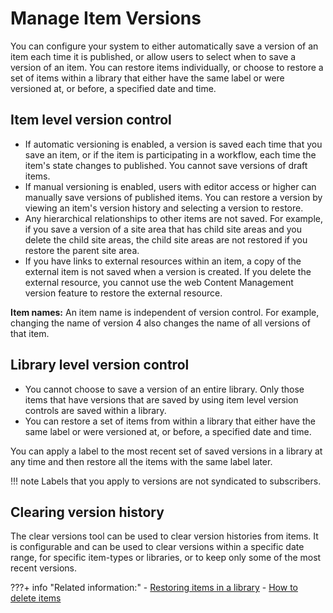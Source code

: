 # Manage Item Versions

You can configure your system to either automatically save a version of an item each time it is published, or allow users to select when to save a version of an item. You can restore items individually, or choose to restore a set of items within a library that either have the same label or were versioned at, or before, a specified date and time.

## Item level version control

-   If automatic versioning is enabled, a version is saved each time that you save an item, or if the item is participating in a workflow, each time the item's state changes to published. You cannot save versions of draft items.
-   If manual versioning is enabled, users with editor access or higher can manually save versions of published items. You can restore a version by viewing an item's version history and selecting a version to restore.
-   Any hierarchical relationships to other items are not saved. For example, if you save a version of a site area that has child site areas and you delete the child site areas, the child site areas are not restored if you restore the parent site area.
-   If you have links to external resources within an item, a copy of the external item is not saved when a version is created. If you delete the external resource, you cannot use the web Content Management version feature to restore the external resource.

**Item names:** An item name is independent of version control. For example, changing the name of version 4 also changes the name of all versions of that item.

## Library level version control

-   You cannot choose to save a version of an entire library. Only those items that have versions that are saved by using item level version controls are saved within a library.
-   You can restore a set of items from within a library that either have the same label or were versioned at, or before, a specified date and time.

You can apply a label to the most recent set of saved versions in a library at any time and then restore all the items with the same label later.

!!! note
    Labels that you apply to versions are not syndicated to subscribers.

## Clearing version history

The clear versions tool can be used to clear version histories from items. It is configurable and can be used to clear versions within a specific date range, for specific item-types or libraries, or to keep only some of the most recent versions.

???+ info "Related information:"
    - [Restoring items in a library](./wcm_managing_versions_library.md)
    - [How to delete items](./deleting.md)
